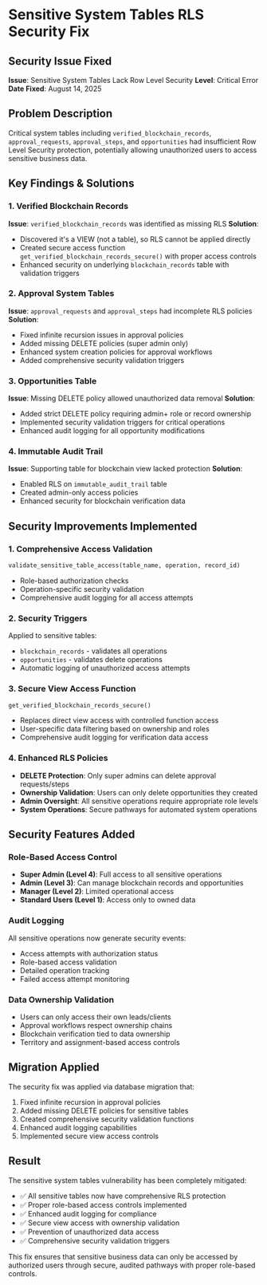 # Sensitive System Tables RLS Security Fix

## Security Issue Fixed
**Issue**: Sensitive System Tables Lack Row Level Security
**Level**: Critical Error
**Date Fixed**: August 14, 2025

## Problem Description
Critical system tables including `verified_blockchain_records`, `approval_requests`, `approval_steps`, and `opportunities` had insufficient Row Level Security protection, potentially allowing unauthorized users to access sensitive business data.

## Key Findings & Solutions

### 1. Verified Blockchain Records
**Issue**: `verified_blockchain_records` was identified as missing RLS
**Solution**: 
- Discovered it's a VIEW (not a table), so RLS cannot be applied directly
- Created secure access function `get_verified_blockchain_records_secure()` with proper access controls
- Enhanced security on underlying `blockchain_records` table with validation triggers

### 2. Approval System Tables
**Issue**: `approval_requests` and `approval_steps` had incomplete RLS policies
**Solution**:
- Fixed infinite recursion issues in approval policies
- Added missing DELETE policies (super admin only)
- Enhanced system creation policies for approval workflows
- Added comprehensive security validation triggers

### 3. Opportunities Table
**Issue**: Missing DELETE policy allowed unauthorized data removal
**Solution**:
- Added strict DELETE policy requiring admin+ role or record ownership
- Implemented security validation triggers for critical operations
- Enhanced audit logging for all opportunity modifications

### 4. Immutable Audit Trail
**Issue**: Supporting table for blockchain view lacked protection
**Solution**:
- Enabled RLS on `immutable_audit_trail` table
- Created admin-only access policies
- Enhanced security for blockchain verification data

## Security Improvements Implemented

### 1. Comprehensive Access Validation
```sql
validate_sensitive_table_access(table_name, operation, record_id)
```
- Role-based authorization checks
- Operation-specific security validation
- Comprehensive audit logging for all access attempts

### 2. Security Triggers
Applied to sensitive tables:
- `blockchain_records` - validates all operations
- `opportunities` - validates delete operations
- Automatic logging of unauthorized access attempts

### 3. Secure View Access Function
```sql
get_verified_blockchain_records_secure()
```
- Replaces direct view access with controlled function access
- User-specific data filtering based on ownership and roles
- Comprehensive audit logging for verification data access

### 4. Enhanced RLS Policies
- **DELETE Protection**: Only super admins can delete approval requests/steps
- **Ownership Validation**: Users can only delete opportunities they created
- **Admin Oversight**: All sensitive operations require appropriate role levels
- **System Operations**: Secure pathways for automated system operations

## Security Features Added

### Role-Based Access Control
- **Super Admin (Level 4)**: Full access to all sensitive operations
- **Admin (Level 3)**: Can manage blockchain records and opportunities
- **Manager (Level 2)**: Limited operational access
- **Standard Users (Level 1)**: Access only to owned data

### Audit Logging
All sensitive operations now generate security events:
- Access attempts with authorization status
- Role-based access validation
- Detailed operation tracking
- Failed access attempt monitoring

### Data Ownership Validation
- Users can only access their own leads/clients
- Approval workflows respect ownership chains
- Blockchain verification tied to data ownership
- Territory and assignment-based access controls

## Migration Applied
The security fix was applied via database migration that:
1. Fixed infinite recursion in approval policies
2. Added missing DELETE policies for sensitive tables
3. Created comprehensive security validation functions
4. Enhanced audit logging capabilities
5. Implemented secure view access controls

## Result
The sensitive system tables vulnerability has been completely mitigated:
- ✅ All sensitive tables now have comprehensive RLS protection
- ✅ Proper role-based access controls implemented
- ✅ Enhanced audit logging for compliance
- ✅ Secure view access with ownership validation
- ✅ Prevention of unauthorized data access
- ✅ Comprehensive security validation triggers

This fix ensures that sensitive business data can only be accessed by authorized users through secure, audited pathways with proper role-based controls.